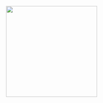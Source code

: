 
<div id="header" align="left">
  <img src="https://pegcityball.ca/wp-content/uploads/2024/07/green-Fn.fw_.png" width="250"/>
</div>

<!--
**KennethPinyan/KennethPinyan** is a ✨ _special_ ✨ repository because its `README.md` (this file) appears on your GitHub profile.

Here are some ideas to get you started:

- 🔭 I’m currently working on ...
- 🌱 I’m currently learning ...
- 👯 I’m looking to collaborate on ...
- 🤔 I’m looking for help with ...
- 💬 Ask me about ...
- 📫 How to reach me: ...
- 😄 Pronouns: ...
- ⚡ Fun fact: ...
-->
